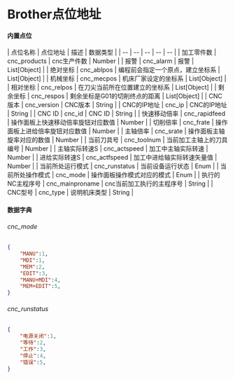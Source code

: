 # Brother点位地址

#### 内置点位




| 点位名称 | 点位地址 | 描述 | 数据类型 |
| -- | -- | -- | -- | -- |
| 加工零件数 | cnc_products | cnc生产件数 | Number |
| 报警 | cnc_alarm | 报警 | List[Object] |
| 绝对坐标 | cnc_ablpos | 编程前会指定一个原点，建立坐标系 | List[Object] |
| 机械坐标 | cnc_mecpos | 机床厂家设定的坐标系 | List[Object] |
| 相对坐标 | cnc_relpos | 在刀尖当前所在位置建立的坐标系 | List[Object] |
| 剩余坐标 | cnc_respos | 剩余坐标是G01的切削终点的距离 | List[Object] |
| CNC版本 | cnc_version | CNC版本 | String |
| CNC的IP地址 | cnc_ip | CNC的IP地址 | String |
| CNC ID | cnc_id | CNC ID | String |
| 快速移动倍率 | cnc_rapidfeed | 操作面板上快速移动倍率旋钮对应数值 | Number |
| 切削倍率 | cnc_frate | 操作面板上进给倍率旋钮对应数值 | Number |
| 主轴倍率 | cnc_srate | 操作面板主轴旋率对应的数值 | Number |
| 当前刀具号 | cnc_toolnum | 当前加工主轴上的刀具编号 | Number |
| 主轴实际转速S | cnc_actspeed | 加工中主轴实际转速 | Number |
| 进给实际转速S | cnc_actfspeed | 加工中进给轴实际转速矢量值 | Number |
| 当前所处运行模式 | cnc_runstatus | 当前设备运行状态 | Enum |
| 当前所处操作模式 | cnc_mode | 操作面板操作模式对应的模式 | Enum |
| 执行的NC主程序号 | cnc_mainproname | cnc当前加工执行的主程序号 | String |
| CNC型号 | cnc_type | 说明机床类型 | String |


#### 数据字典

###### cnc_mode

``` json
{
    "MANU":1, 
    "MDI":1, 
    "MEM":2,
    "EDIT":3, 
    "MANU+MDI":4,
    "MEM+EDIT":5, 
}
```

###### cnc_runstatus

``` json
{
    "电源关闭":1,
    "等待":2, 
    "工作":3,
    "停止":4, 
    "错误":5,
}
```